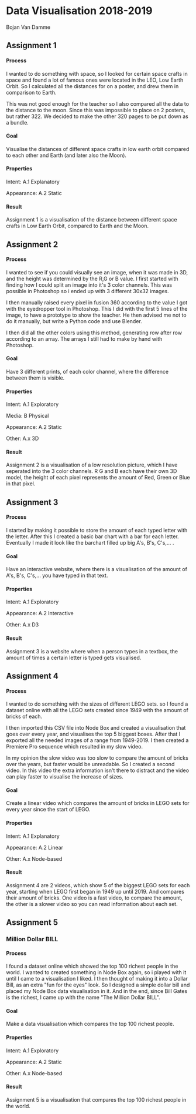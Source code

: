 Data Visualisation 2018-2019   
=
Bojan Van Damme

## Assignment 1
#### Process
I wanted to do something with space, so I looked for certain space crafts in space and found a lot of famous ones were located in the LEO, Low Earth Orbit. So I calculated all the distances for on a poster, and drew them in comparison  to Earth.

This was not good enough for the teacher so I also compared all the data to the distance to the moon. Since this was impossible to place on 2 posters, but rather 322. We decided to make the other 320 pages to be put down as a bundle.

#### Goal
Visualise the distances of different space crafts in low earth orbit compared to  each other and Earth (and later also the Moon).

#### Properties
Intent: A.1 Explanatory

Appearance: A.2 Static

#### Result
Assignment 1 is a visualisation of the distance between different space crafts in Low Earth Orbit, compared to Earth and the Moon.

## Assignment 2
#### Process
I wanted to see if you could visually see an image, when it was made in 3D, and the height was determined by the R,G or B value. I first started with finding how I could split an image into it's 3 color channels. This was possible in Photoshop so i ended up with 3 different 30x32 images.

I then manually raised every pixel in fusion 360 according to the value I got with the eyedropper tool in Photoshop. This I did with the first 5 lines of the image, to have a prototype to show the teacher. He then advised me not to do it manually, but write a Python code and use Blender.

I then did all the other colors using this method, generating row after row according to an array. The arrays I still had to make by hand with Photoshop.

#### Goal
Have 3 different prints, of each color channel, where the difference between them is visible.

#### Properties
Intent: A.1 Exploratory

Media: B Physical

Appearance: A.2 Static

Other: A.x 3D

#### Result
Assignment 2 is a visualisation of a low resolution picture, which I have seperated into the 3 color channels. R G and B each have their own 3D model, the height of each pixel represents the amount of Red, Green or Blue in that pixel.

## Assignment 3
#### Process
I started by making it possible to store the amount of each typed letter with the letter. After this I created a basic bar chart with a bar for each letter. Eventually I made it look like the barchart filled up big A's, B's, C's,... .

#### Goal
Have an interactive website, where there is a visualisation of the amount of A's, B's, C's,... you have typed in that text.

#### Properties
Intent: A.1 Exploratory

Appearance: A.2 Interactive

Other: A.x D3

#### Result
Assignment 3 is a website where when a person types in a textbox, the amount of times a certain letter is typed gets visualised.

## Assignment 4
#### Process
I wanted to do something with the sizes of different LEGO sets. so I found a dataset online with all the LEGO sets created since 1949 with the amount of bricks of each.

I then imported this CSV file into Node Box and created a visualisation that goes over every year, and visualises the top 5 biggest boxes. After that I exported all the needed images of a range from 1949-2019. I then created a Premiere Pro sequence which resulted in my slow video. 

In my opinion the slow video was too slow to compare the amount of bricks over the years, but faster would be unreadable. So I created a second video. In this video the extra information isn't there to distract and the video can play faster to visualise the increase of sizes.

#### Goal
Create a linear video which compares the amount of bricks in LEGO sets for every year since the start of LEGO.

#### Properties
Intent: A.1 Explanatory

Appearance: A.2 Linear

Other: A.x Node-based

#### Result
Assignment 4 are 2 videos, which show 5 of the biggest LEGO sets for each year, starting when LEGO first began in 1949 up until 2019. And compares their amount of bricks. One video is a fast video, to compare the amount, the other is a slower video so you can read information about each set.

## Assignment 5
### Million Dollar BILL
#### Process
I found a dataset online which showed the top 100 richest people in the world. I wanted to created something in Node Box again, so i played with it until I came to a visualisation I liked. I then thought of making it into a Dollar Bill, as an extra "fun for the eyes" look. So I designed a simple dollar bill and placed my Node Box data visualisation in it. And in the end, since Bill Gates is the richest, I came up with the name "The Million Dollar BILL".

#### Goal
Make a data visualisation which compares the top 100 richest people.

#### Properties
Intent: A.1 Exploratory

Appearance: A.2 Static

Other: A.x Node-based

#### Result

Assignment 5 is a visualisation that compares the top 100 richest people in the world.

